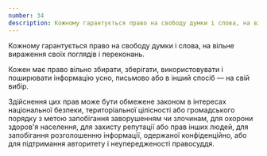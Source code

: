 ```yaml
---
number: 34
description: Кожному гарантується право на свободу думки і слова, на вільне вираження своїх поглядів і переконань. Кожен має право вільно збирати, зберігати, використовувати і поширювати інформацію усно, письмово або в інший спосіб — на свій вибір...
---
```


Кожному гарантується право на свободу думки і слова, на вільне вираження своїх поглядів і переконань.

Кожен має право вільно збирати, зберігати, використовувати і поширювати інформацію усно, письмово або в інший спосіб —
на свій вибір.

Здійснення цих прав може бути обмежене законом в інтересах національної безпеки, територіальної цілісності або
громадського порядку з метою запобігання заворушенням чи злочинам, для охорони здоров'я населення, для захисту репутації
або прав інших людей, для запобігання розголошенню інформації, одержаної конфіденційно, або для підтримання авторитету і
неупередженості правосуддя.
